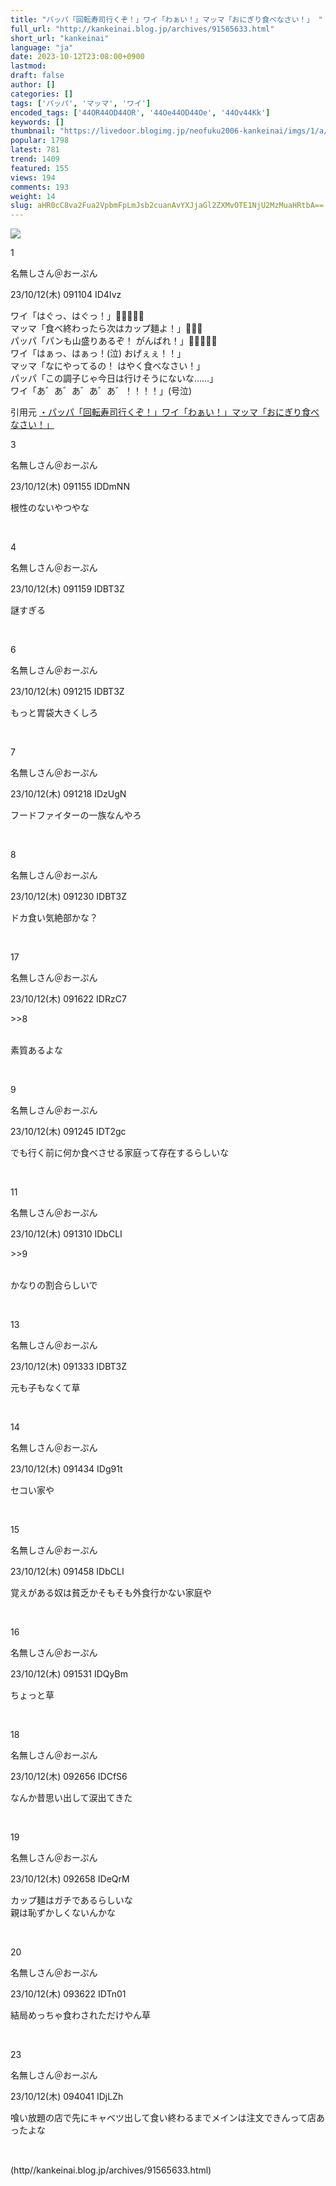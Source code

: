 ```yaml
---
title: "パッパ「回転寿司行くぞ！」ワイ「わぁい！」マッマ「おにぎり食べなさい！」 "
full_url: "http://kankeinai.blog.jp/archives/91565633.html"
short_url: "kankeinai"
language: "ja"
date: 2023-10-12T23:08:00+0900
lastmod: 
draft: false
author: []
categories: []
tags: ['パッパ', 'マッマ', 'ワイ']
encoded_tags: ['44OR44OD44OR', '44Oe44OD44Oe', '44Ov44Kk']
keywords: []
thumbnail: "https://livedoor.blogimg.jp/neofuku2006-kankeinai/imgs/1/a/1a021b10-s.jpg"
popular: 1798
latest: 781
trend: 1409
featured: 155
views: 194
comments: 193
weight: 14
slug: aHR0cC8va2Fua2VpbmFpLmJsb2cuanAvYXJjaGl2ZXMvOTE1NjU2MzMuaHRtbA==
---
```


![](https://livedoor.blogimg.jp/neofuku2006-kankeinai/imgs/1/a/1a021b10-s.jpg)

<div><p class='t_h'>1 <p>名無しさん＠おーぷん</p> <p> 23/10/12(木) 091104 ID4Ivz</p></p><p class='t_b'>ワイ「はぐっ、はぐっ！」🍙🍙🍙🍙🍙<br>マッマ「食べ終わったら次はカップ麺よ！」🍜🍜🍜<br>パッパ「パンも山盛りあるぞ！ がんばれ！」🍞🍞🍞🍞🍞<br>ワイ「はぁっ、はぁっ！(泣) おげぇぇ！！」<br>マッマ「なにやってるの！ はやく食べなさい！」<br>パッパ「この調子じゃ今日は行けそうにないな……」<br>ワイ「あ゛あ゛あ゛あ゛あ゛！！！！」(号泣)</p><p>引用元 <a href='http//2chspa.com/thread/livejupiter/1697069464' target='_blank'>・</a><a href='https//hayabusa.open2ch.net/test/read.cgi/livejupiter/1697069464/' target='_blank'>パッパ「回転寿司行くぞ！」ワイ「わぁい！」マッマ「おにぎり食べなさい！」</a></p><p class='t_h'>3 <p>名無しさん＠おーぷん</p> <p> 23/10/12(木) 091155 IDDmNN</p></p> <p class='t_b'> 根性のないやつやな </p><br> <p class='t_h'>4 <p>名無しさん＠おーぷん</p> <p> 23/10/12(木) 091159 IDBT3Z</p></p> <p class='t_b'> 謎すぎる </p><br> <p class='t_h'>6 <p>名無しさん＠おーぷん</p> <p> 23/10/12(木) 091215 IDBT3Z</p></p> <p class='t_b'> もっと胃袋大きくしろ </p><br> <p class='t_h'>7 <p>名無しさん＠おーぷん</p> <p> 23/10/12(木) 091218 IDzUgN</p></p> <p class='t_b'> フードファイターの一族なんやろ </p><br> <p class='t_h'>8 <p>名無しさん＠おーぷん</p> <p> 23/10/12(木) 091230 IDBT3Z</p></p> <p class='t_b'> ドカ食い気絶部かな？ </p><br> <p class='t_h t_i'>17 <p>名無しさん＠おーぷん</p> <p> 23/10/12(木) 091622 IDRzC7</p></p> <p class='t_b t_i'> <p class='anchor'>>>8</p><br>素質あるよな </p><br> <p class='t_h'>9 <p>名無しさん＠おーぷん</p> <p> 23/10/12(木) 091245 IDT2gc</p></p> <p class='t_b'> でも行く前に何か食べさせる家庭って存在するらしいな </p><br> <p class='t_h t_i'>11 <p>名無しさん＠おーぷん</p> <p> 23/10/12(木) 091310 IDbCLI</p></p> <p class='t_b t_i'> <p class='anchor'>>>9</p><br>かなりの割合らしいで </p><br> <p class='t_h'>13 <p>名無しさん＠おーぷん</p> <p> 23/10/12(木) 091333 IDBT3Z</p></p> <p class='t_b'> 元も子もなくて草 </p><br> <p class='t_h'>14 <p>名無しさん＠おーぷん</p> <p> 23/10/12(木) 091434 IDg91t</p></p> <p class='t_b'> セコい家や </p><br> <p class='t_h'>15 <p>名無しさん＠おーぷん</p> <p> 23/10/12(木) 091458 IDbCLI</p></p> <p class='t_b'> 覚えがある奴は貧乏かそもそも外食行かない家庭や </p><br> <p class='t_h'>16 <p>名無しさん＠おーぷん</p> <p> 23/10/12(木) 091531 IDQyBm</p></p> <p class='t_b'> ちょっと草 </p><br> <p class='t_h'>18 <p>名無しさん＠おーぷん</p> <p> 23/10/12(木) 092656 IDCfS6</p></p> <p class='t_b'> なんか昔思い出して涙出てきた </p><br> <p class='t_h'>19 <p>名無しさん＠おーぷん</p> <p> 23/10/12(木) 092658 IDeQrM</p></p> <p class='t_b'> カップ麺はガチであるらしいな<br>親は恥ずかしくないんかな<br> </p><br> <p class='t_h'>20 <p>名無しさん＠おーぷん</p> <p> 23/10/12(木) 093622 IDTn01</p></p> <p class='t_b'> 結局めっちゃ食わされただけやん草 </p><br> <p class='t_h'>23 <p>名無しさん＠おーぷん</p> <p> 23/10/12(木) 094041 IDjLZh</p></p> <p class='t_b'> 喰い放題の店で先にキャベツ出して食い終わるまでメインは注文できんって店あったよな </p><br> <img border='0' width='1' height='1' src='https//www16.a8.net/0.gif?a8mat=2BJK9W+3WIBJM+249K+BWGDT' alt=''> </div>

(http//kankeinai.blog.jp/archives/91565633.html)
